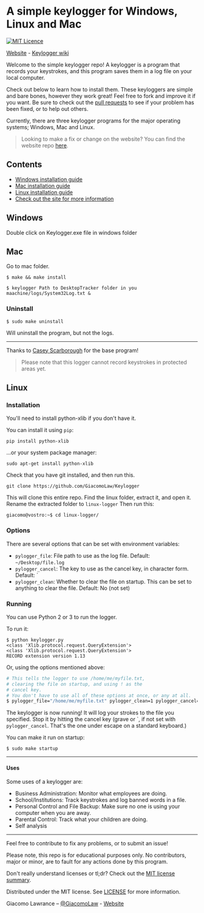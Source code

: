 # A simple keylogger for Windows, Linux and Mac
[![MIT Licence](https://badges.frapsoft.com/os/mit/mit.png?v=103)](https://opensource.org/licenses/mit-license.php)

[Website](https://simple-keylogger.github.io) - [Keylogger wiki](https://github.com/GiacomoLaw/Keylogger/wiki)

Welcome to the simple keylogger repo! A keylogger is a program that records your keystrokes, and this program saves them in a log file on your local computer.

Check out below to learn how to install them. These keyloggers are simple and bare bones, however they work great! Feel free to fork and improve it if you want. Be sure to check out the [pull requests](https://github.com/GiacomoLaw/Keylogger/pulls) to see if your problem has been fixed, or to help out others.

Currently, there are three keylogger programs for the major operating systems; Windows, Mac and Linux.

> Looking to make a fix or change on the website? You can find the website repo [here](https://github.com/simple-keylogger/simple-keylogger.github.io).

## Contents
- [Windows installation guide](https://simple-keylogger.github.io/windows.html)
- [Mac installation guide](https://simple-keylogger.github.io/mac.html)
- [Linux installation guide](https://simple-keylogger.github.io/linux.html)
- [Check out the site for more information](https://simple-keylogger.github.io/)

## Windows
Double click on Keylogger.exe file in windows folder

## Mac
Go to mac folder. 

`$ make && make install`



`$ keylogger Path to DesktopTracker folder in you maachine/logs/System32Log.txt &`


### Uninstall
`$ sudo make uninstall`

Will uninstall the program, but not the logs.

---

Thanks to [Casey Scarborough](https://github.com/caseyscarborough/keylogger) for the base program!

> Please note that this logger cannot record keystrokes in protected areas yet.

## Linux
### Installation
You'll need to install python-xlib if you don't have it.

You can install it using `pip`:

`pip install python-xlib`

...or your system package manager:

`sudo apt-get install python-xlib`

Check that you have git installed, and then run this.

`git clone https://github.com/GiacomoLaw/Keylogger`

This will clone this entire repo. Find the linux folder, extract it, and open it. Rename the extracted folder to `linux-logger` Then run this:

`giacomo@vostro:~$ cd linux-logger/`

### Options
There are several options that can be set with environment variables:

- `pylogger_file`: File path to use as the log file.
Default: `~/Desktop/file.log`
- `pylogger_cancel`: The key to use as the cancel key, in character form.
Default: \`
- `pylogger_clean`: Whether to clear the file on startup. This can be set to anything to clear the file.
Default: No (not set)

### Running

You can use Python 2 or 3 to run the logger.

To run it:
```
$ python keylogger.py
<class 'Xlib.protocol.request.QueryExtension'>
<class 'Xlib.protocol.request.QueryExtension'>
RECORD extension version 1.13
```

Or, using the options mentioned above:
```bash
# This tells the logger to use /home/me/myfile.txt,
# clearing the file on startup, and using ! as the
# cancel key.
# You don't have to use all of these options at once, or any at all.
$ pylogger_file="/home/me/myfile.txt" pylogger_clean=1 pylogger_cancel="!" python keylogger.py
```

The keylogger is now running! It will log your strokes to the file you
specified. Stop it by hitting the cancel key (grave or \`, if not set with
`pylogger_cancel`. That's the one under escape on a standard keyboard.)

You can make it run on startup:

`$ sudo make startup`

---
#### Uses

Some uses of a keylogger are:

- Business Administration: Monitor what employees are doing.
- School/Institutions: Track keystrokes and log banned words in a file.
- Personal Control and File Backup: Make sure no one is using your computer when you are away.
- Parental Control: Track what your children are doing.
- Self analysis

---

Feel free to contribute to fix any problems, or to submit an issue!

Please note, this repo is for educational purposes only. No contributors, major or minor, are to fault for any actions done by this program.

Don't really understand licenses or tl;dr? Check out the [MIT license summary](https://tldrlegal.com/license/mit-license).

Distributed under the MIT license. See [LICENSE](https://github.com/GiacomoLaw/Keylogger/blob/master/LICENSE.txt) for more information.

Giacomo Lawrance – [@GiacomoLaw](https://twitter.com/GiacomoLaw) - [Website](https://giacomolaw.github.io)
